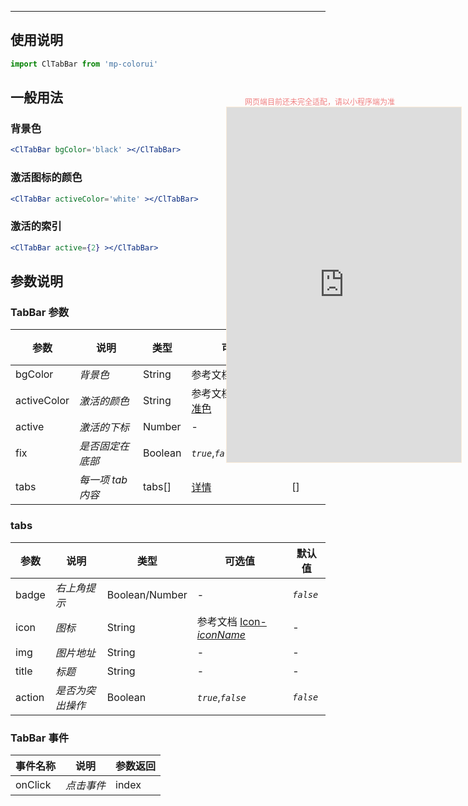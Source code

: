 ****

## 使用说明

```jsx
import ClTabBar from 'mp-colorui'
```



## 一般用法

### 背景色

```jsx
<ClTabBar bgColor='black' ></ClTabBar>
```

### 激活图标的颜色

```jsx
<ClTabBar activeColor='white' ></ClTabBar>
```

### 激活的索引

```jsx
<ClTabBar active={2} ></ClTabBar>
```



## 参数说明

### TabBar 参数

| 参数        | 说明              | 类型    | 可选值                                          | 默认值    |
| ----------- | ----------------- | ------- | ----------------------------------------------- | --------- |
| bgColor     | *背景色*          | String  | 参考文档 [默认色](/home/color)                  | *`white`* |
| activeColor | *激活的颜色*      | String  | 参考文档 [默认色-标准色](/home/color?id=标准色) | *`blue`*  |
| active      | *激活的下标*      | Number  | -                                               | 0         |
| fix         | *是否固定在底部*  | Boolean | *`true`*,*`false`*                              | *`false`* |
| tabs        | *每一项 tab 内容* | tabs[]  | [详情](/navigate/tabBar?id=tabs)                | []        |

### tabs

| 参数   | 说明             | 类型           | 可选值                                             | 默认值    |
| ------ | ---------------- | -------------- | -------------------------------------------------- | --------- |
| badge  | *右上角提示*     | Boolean/Number | -                                                  | *`false`* |
| icon   | *图标*           | String         | 参考文档 [Icon-*iconName*](/base/icon?id=iconname) | -         |
| img    | *图片地址*       | String         | -                                                  | -         |
| title  | *标题*           | String         | -                                                  | -         |
| action | *是否为突出操作* | Boolean        | *`true`*,*`false`*                                 | *`false`* |



### TabBar 事件

| 事件名称 | 说明       | 参数返回 |
| -------- | ---------- | -------- |
| onClick  | *点击事件* | index    |


<div style="position: fixed; right:10px; top: 5%">
<div style="width: 300px; color: lightcoral; font-size: 12px; word-break: break-all; white-space: normal; display: flex;justify-content: center">网页端目前还未完全适配，请以小程序端为准</div>
<iframe style="border: 1px solid antiquewhite" src="https://118.25.36.24/#/pages/components/tabBar/index" height="568" width="375"></iframe>
</div>
